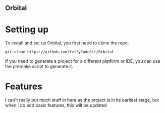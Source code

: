 ## Orbital

# Setting up

To install and set up Orbital, you first need to clone the repo:
```
git clone https://github.com/YeffyCodeGit/Orbital
```

If you need to generate a project for a different platform or IDE, you can use the premake script to generate it.

# Features

I can't really put much stuff in here as the project is in its earliest stage, but when I do add basic features, 
this will be updated